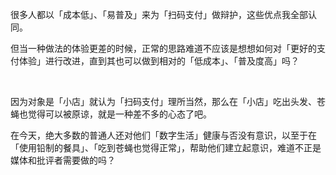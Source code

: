 很多人都以「成本低」、「易普及」来为「扫码支付」做辩护，这些优点我全部认同。

但当一种做法的体验更差的时候，正常的思路难道不应该是想想如何对「更好的支付体验」进行改进，直到其也可以做到相对的「低成本」、「普及度高」吗？

<br>

因为对象是「小店」就认为「扫码支付」理所当然，那么在「小店」吃出头发、苍蝇也觉得可以被原谅，就是一种差不多的心态了吧。

在今天，绝大多数的普通人还对他们「数字生活」健康与否没有意识，以至于在「使用铅制的餐具」、「吃到苍蝇也觉得正常」，帮助他们建立起意识，难道不正是媒体和批评者需要做的吗？

